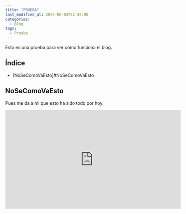 ```yaml
---
title: "PRUEBA"
last_modified_at: 2024-06-04T22:43:00
categories:
  - Blog
tags:
  - Prueba
---
```


Esto es una prueba para ver cómo funciona el blog. 

## Índice
- [NoSeComoVaEsto]#NoSeComoVaEsto

## NoSeComoVaEsto

  Pues me da a mi que esto ha sido todo por hoy.

<iframe width="560" height="315" src="https://www.youtube.com/embed/GHUfHbij0Ms?si=q624w4l_3DTorCOp" title="YouTube video player" frameborder="0" allow="accelerometer; autoplay; clipboard-write; encrypted-media; gyroscope; picture-in-picture; web-share" referrerpolicy="strict-origin-when-cross-origin" allowfullscreen></iframe>
